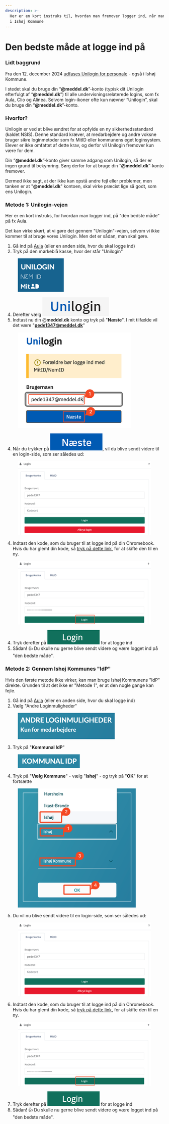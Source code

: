 ```yaml
---
description: >-
  Her er en kort instruks til, hvordan man fremover logger ind, når man arbejder
  i Ishøj Kommune
---
```


# Den bedste måde at logge ind på

### Lidt baggrund

Fra den 12. december 2024 [udfases Unilogin for personale](https://viden.stil.dk/display/OFFSKOLELOGIN/Udfasning+af+Medarbejdere+i+Unilogin+IdP) - også i Ishøj Kommune.&#x20;

I stedet skal du bruge din “**@meddel.dk**”-konto (typisk dit Unilogin efterfulgt af “**@meddel.dk**”) til alle undervisningsrelaterede logins, som fx Aula, Clio og Alinea. Selvom login-ikoner ofte kun nævner “Unilogin”, skal du bruge din “**@meddel.dk**”-konto.

### Hvorfor?

Unilogin er ved at blive ændret for at opfylde en ny sikkerhedsstandard (kaldet NSIS). Denne standard kræver, at medarbejdere og andre voksne bruger sikre loginmetoder som fx MitID eller kommunens eget loginsystem. Elever er ikke omfattet af dette krav, og derfor vil Unilogin fremover kun være for dem.

Din “**@meddel.dk**”-konto giver samme adgang som Unilogin, så der er ingen grund til bekymring. Sørg derfor for at bruge din “**@meddel.dk**”-konto fremover.

Dermed ikke sagt, at der ikke kan opstå andre fejl eller problemer, men tanken er at "**@meddel.dk**" kontoen, skal virke præcist lige så godt, som ens Unilogin.

### Metode 1: Unilogin-vejen

Her er en kort instruks, for hvordan man logger ind, på "den bedste måde" på fx Aula.&#x20;

Det kan virke skørt, at vi gøre det gennem "Unilogin"-vejen, selvom vi ikke kommer til at bruge vores Unilogin. Men det er sådan, man skal gøre.

1. Gå ind på [Aula](https://aula.dk) (eller en anden side, hvor du skal logge ind)
2. Tryk på den mørkeblå kasse, hvor der står "Unilogin"

<figure><img src="../.gitbook/assets/image (2) (1) (1).png" alt="" width="146"><figcaption></figcaption></figure>

4. Derefter vælg <img src="../.gitbook/assets/image (3) (1).png" alt="" data-size="line">
5. Indtast nu din @**meddel.dk** konto og tryk på "**Næste**". I mit tilfælde vil det være "**pede1347@meddel.dk**"

<figure><img src="../.gitbook/assets/image (4) (1).png" alt="" width="359"><figcaption></figcaption></figure>

4. Når du trykker på <img src="../.gitbook/assets/image (5).png" alt="" data-size="line">, vil du blive sendt videre til en login-side, som ser således ud:

<figure><img src="../.gitbook/assets/image (44).png" alt=""><figcaption></figcaption></figure>

4. Indtast den kode, som du bruger til at logge ind på din Chromebook. \
   Hvis du har glemt din kode, så [tryk på dette link](../skift-af-koder/sadan-skifter-du-din-egen-kode-pa-din-chromebook.md), for at skifte den til en ny.

<figure><img src="../.gitbook/assets/image (43).png" alt=""><figcaption></figcaption></figure>

4. Tryk derefter på <img src="../.gitbook/assets/image (42).png" alt="" data-size="line"> for at logge ind
5. Sådan! :thumbsup: Du skulle nu gerne blive sendt videre og være logget ind på "den bedste måde".

### Metode 2: Gennem Ishøj Kommunes "IdP"

Hvis den første metode ikke virker, kan man bruge Ishøj Kommunens "IdP" direkte. Grunden til at det ikke er "Metode 1", er at den nogle gange kan fejle.

1. Gå ind på [Aula](https://aula.dk) (eller en anden side, hvor du skal logge ind)
2. Vælg "Andre Loginmuligheder"

<figure><img src="../.gitbook/assets/image.png" alt="" width="308"><figcaption></figcaption></figure>

3. Tryk på "**Kommunal IdP**"

<figure><img src="../.gitbook/assets/image (1).png" alt="" width="197"><figcaption></figcaption></figure>

4. Tryk på "**Vælg Kommune**" - vælg "**Ishøj**" - og tryk på "**OK**" for at fortsætte

<figure><img src="../.gitbook/assets/image (3).png" alt="" width="375"><figcaption></figcaption></figure>

5. Du vil nu blive sendt videre til en login-side, som ser således ud:

<figure><img src="../.gitbook/assets/image (44).png" alt=""><figcaption></figcaption></figure>

6. Indtast den kode, som du bruger til at logge ind på din Chromebook. \
   Hvis du har glemt din kode, så [tryk på dette link](../skift-af-koder/sadan-skifter-du-din-egen-kode-pa-din-chromebook.md), for at skifte den til en ny.

<figure><img src="../.gitbook/assets/image (43).png" alt=""><figcaption></figcaption></figure>

7. Tryk derefter på <img src="../.gitbook/assets/image (42).png" alt="" data-size="line"> for at logge ind
8. Sådan! :thumbsup: Du skulle nu gerne blive sendt videre og være logget ind på "den bedste måde".
